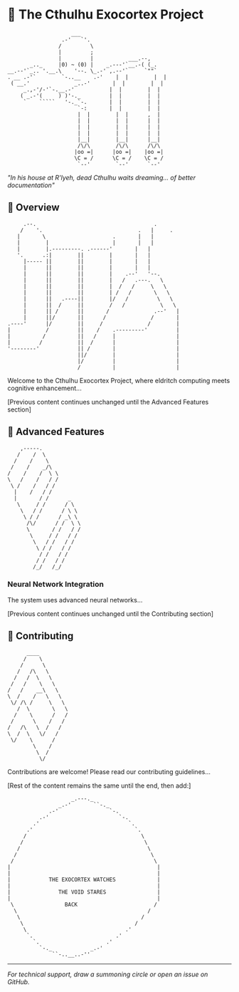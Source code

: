 # 🦑 The Cthulhu Exocortex Project

```
                    ___
                 .-'   `'.
                /         \
                |         ;
                |         |           ___.--,
       _.._     |0) ~ (0) |    _.---'`__.-( (_.
__.--'`_.. '.__.\    '--. \_.-' ,.--'`     `""`
. __ .-'`        `-..__    .-'    |  |        |  |
 ( __.'              _..-'       |  |        |  |
     _.,-'/-'`-.__.-'           |  |        |  |
    ( _.-'(     ) )'-._         |  |        |  |
     `    `````   '-._`-.       |  |        |  |
                      `-:       |  |        |  |
                      |  |        |  |      ,  |
                      |  |        |  |      |  |
                      |  |        |  |      |  |
                      |  |        |  |      |  |
                      |__|        |__|      |__|
                      /\/\        /\/\      /\/\
                     |oo =|      |oo =|    |oo =|
                     \C = /      \C = /    \C = /
                      `--'        `--'      `--'
```

*"In his house at R'lyeh, dead Cthulhu waits dreaming... of better documentation"*

## 🌊 Overview

```
     .--.                                     .
    /    '.                              .   |     .
   |       \                     .       |   |
   |        |                    |       |   |
   |        |.---------. .------'       |   |
   '.      .:|        ||        |       |   |
     |----- ||        ||        |       |   |
     |      ||        ||        |       |   |
     |      ||        ||        |    .--'   '--.
     |      ||        ||        |   /   .---.   \
     |      ||        ||        |  /   /     \   \
     |      ||        ||        | /   /       \   \
     |      ||   .----||        |/   /         \   \
     |      ||  /     ||        /   /           \   \
     |      || /      ||       /              .--'   |
     |      ||/       ||      /              /       |
.----'      |/        ||     /              /        |
|           /         ||    /    .---------'         |
|          /          ||   /     |                   |
|         /           ||  /      |                   |
'--------'            || /       |                   |
                      ||/        |                   |
                      |/         |                   |
                      /          |                   |
```

Welcome to the Cthulhu Exocortex Project, where eldritch computing meets cognitive enhancement...

[Previous content continues unchanged until the Advanced Features section]

## 🔮 Advanced Features

```
    ,-----.
   /    /  \
  /    /    \
 /    /    _/\
/    /    /  \ \
\   /    /   / /
 \ /    /   / /
  |    /   / /
  |       / /      _
   \     / /      / \
    \   / /      / \ \
     \ / /      / _\ \
      /\/      / /  \ \
      \       / /   / /
       \     / /   / /
        \   / /   / /
         \ / /   / /
          / /   / /
         / /   / /
        /_/   /_/
```

### Neural Network Integration
The system uses advanced neural networks...

[Previous content continues unchanged until the Contributing section]

## 🤝 Contributing

```
      ____
     /    \
    /      \
   /   /\   \
  /   /  \   \
 /   /    \   \
/   /    __\   \
\  /    /   \   \
 \/ /\ /     \   \
   /  \       \   \
  /    \      /   /
 /      \    /   /
/   /\   \  /   /
\  /  \   \/   /
 \/    \      /
        \    /
         \  /
          \/
```

Contributions are welcome! Please read our contributing guidelines...

[Rest of the content remains the same until the end, then add:]

```
                    _.---._
                _.-'       ``-._
             .-'                `-.
          .-'                      `-.
        .'                            `.
      .'                                `.
     /                                    \
    /                                      \
   /                                        \
  /                                          \
 /                                            \
|                                              |
|                                              |
|            THE EXOCORTEX WATCHES             |
|                                              |
|               THE VOID STARES                |
|                                              |
 \                BACK                        /
  \                                         /
   \                                      /
    \                                   /
     \                               .'
      `.                          .'
        `.                     .'
          `-._            _.-'
              ``-..__..-''
```

---

*For technical support, draw a summoning circle or open an issue on GitHub.*